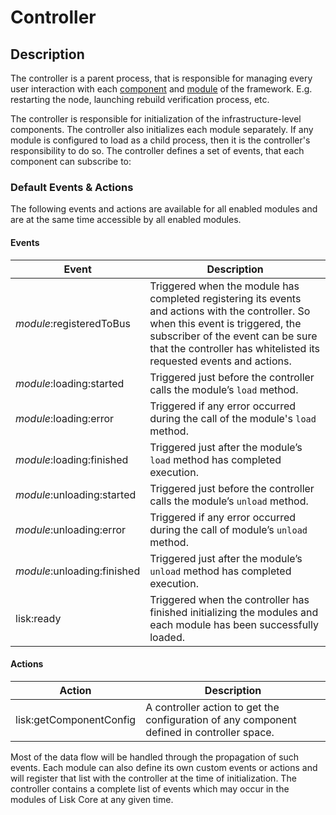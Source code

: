 # Controller

## Description

The controller is a parent process, that is responsible for managing every user interaction with each [component](../components/README.md) and [module](../modules/README.md) of the framework.
E.g. restarting the node, launching rebuild verification process, etc.

The controller is responsible for initialization of the infrastructure-level components.
The controller also initializes each module separately.
If any module is configured to load as a child process, then it is the controller's responsibility to do so.
The controller defines a set of events, that each component can subscribe to:

### Default Events & Actions

The following events and actions are available for all enabled modules and are at the same time accessible by all enabled modules.

#### Events

| Event                       | Description                                                                                                                                                                                                                                    |
| --------------------------- | ---------------------------------------------------------------------------------------------------------------------------------------------------------------------------------------------------------------------------------------------- |
| _module_:registeredToBus    | Triggered when the module has completed registering its events and actions with the controller. So when this event is triggered, the subscriber of the event can be sure that the controller has whitelisted its requested events and actions. |
| _module_:loading:started    | Triggered just before the controller calls the module’s `load` method.                                                                                                                                                                         |
| _module_:loading:error      | Triggered if any error occurred during the call of the module's `load` method.                                                                                                                                                                 |
| _module_:loading:finished   | Triggered just after the module’s `load` method has completed execution.                                                                                                                                                                       |
| _module_:unloading:started  | Triggered just before the controller calls the module’s `unload` method.                                                                                                                                                                       |
| _module_:unloading:error    | Triggered if any error occurred during the call of module’s `unload` method.                                                                                                                                                                   |
| _module_:unloading:finished | Triggered just after the module’s `unload` method has completed execution.                                                                                                                                                                     |
| lisk:ready                  | Triggered when the controller has finished initializing the modules and each module has been successfully loaded.                                                                                                                              |

#### Actions

| Action                  | Description                                                                                |
| ----------------------- | ------------------------------------------------------------------------------------------ |
| lisk:getComponentConfig | A controller action to get the configuration of any component defined in controller space. |

Most of the data flow will be handled through the propagation of such events.
Each module can also define its own custom events or actions and will register that list with the controller at the time of initialization.
The controller contains a complete list of events which may occur in the modules of Lisk Core at any given time.
